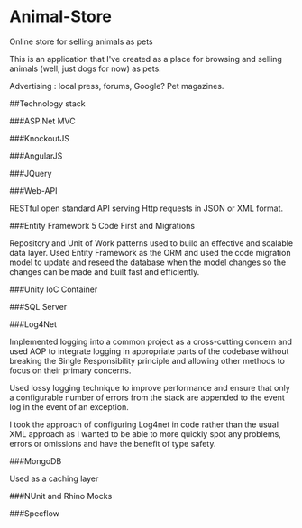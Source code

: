 Animal-Store
============

Online store for selling animals as pets

This is an application that I've created as a place for browsing and selling animals (well, just dogs for now) as pets.

Advertising : local press, forums, Google? Pet magazines.


##Technology stack

###ASP.Net MVC

###KnockoutJS

###AngularJS

###JQuery

###Web-API

RESTful open standard API serving Http requests in JSON or XML format.

###Entity Framework 5 Code First and Migrations

Repository and Unit of Work patterns used to build an effective and scalable data layer. Used Entity Framework as the ORM and used the code migration model to update and reseed the database when the model changes so the changes can be made and built fast and efficiently.

###Unity IoC Container


###SQL Server



###Log4Net

Implemented logging into a common project as a cross-cutting concern and used AOP to integrate logging in appropriate parts of the codebase without breaking the Single Responsibility principle and allowing other methods to focus on their primary concerns.

Used lossy logging technique to improve performance and ensure that only a configurable number of errors from the stack are appended to the event log in the event of an exception.

I took the approach of configuring Log4net in code rather than the usual XML approach as I wanted to be able to more quickly spot any problems, errors or omissions and have the benefit of type safety.

###MongoDB

Used as a caching layer


###NUnit and Rhino Mocks


###Specflow